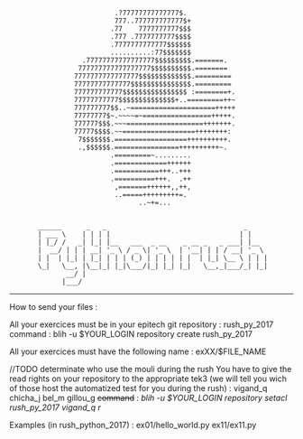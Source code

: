 

                              .?77777777777777$.            
                              777..777777777777$+           
                             .77    7777777777$$$           
                             .777 .7777777777$$$$           
                             .7777777777777$$$$$$           
                             ..........:77$$$$$$$           
                      .77777777777777777$$$$$$$$$.=======.  
                     777777777777777777$$$$$$$$$$.========  
                    7777777777777777$$$$$$$$$$$$$.========= 
                    77777777777777$$$$$$$$$$$$$$$.========= 
                    777777777777$$$$$$$$$$$$$$$$ :========+.
                    77777777777$$$$$$$$$$$$$$+..=========++~
                    777777777$$..~=====================+++++
                    77777777$~.~~~~=~=================+++++.
                    777777$$$.~~~===================+++++++.
                    77777$$$$.~~==================++++++++: 
                     7$$$$$$$.==================++++++++++. 
                     .,$$$$$$.================++++++++++~.  
                             .=========~.........           
                             .=============++++++           
                             .===========+++..+++           
                             .==========+++.  .++           
                              ,=======++++++,,++,           
                              ..=====+++++++++=.            
                                    ..~+=...                


           ______      _   _                                  _     
           | ___ \    | | | |                                | |    
           | |_/ /   _| |_| |__   ___  _ __    _ __ _   _ ___| |__  
           |  __/ | | | __| '_ \ / _ \| '_ \  | '__| | | / __| '_ \ 
           | |  | |_| | |_| | | | (_) | | | | | |  | |_| \__ \ | | |
           \_|   \__, |\__|_| |_|\___/|_| |_| |_|   \__,_|___/_| |_|
                  __/ |                                             
                 |___/                                              

-------------------------------------------------------------------------------
How to send your files :

All your exercices must be in your epitech git repository : rush_py_2017
    command : blih -u $YOUR_LOGIN repository create rush_py_2017

All your exercices must have the following name : exXX/$FILE_NAME

//TODO determinate who use the mouli during the rush
You have to give the read rights on your repository to the appropriate tek3
(we will tell you wich of those host the automatized test for you during the rush) :
vigand_q chicha_j bel_m gillou_g
    ~~command~~ : *blih -u $YOUR_LOGIN repository setacl rush_py_2017 vigand_q r*

Examples (in rush_python_2017) :
	ex01/hello_world.py
	ex11/ex11.py

